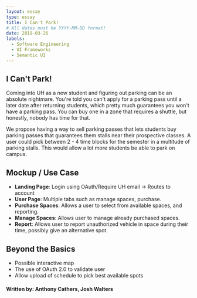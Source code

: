 ```yaml
---
layout: essay
type: essay
title: I Can't Park! 
# All dates must be YYYY-MM-DD format!
date: 2019-03-26
labels:
  - Software Engineering
  - UI Frameworks
  - Semantic UI
---
```


<h2> I Can't Park! </h2>

Coming into UH as a new student and figuring out parking can be an absolute nightmare. You're told you can't apply for
a parking pass until a later date after returning students, which pretty much guarantees you won't have a parking pass.
You can buy one in a zone that requires a shuttle, but honestly, nobody has time for that. 

We propose having a way to sell parking passes that lets students buy parking passes that guarantees them stalls near
their prospective classes. A user could pick between 2 - 4 time blocks for the semester in a multitude of parking stalls.
This would allow a lot more students be able to park on campus.

<h2>Mockup / Use Case</h2>
 
<ul>
  <li><b>Landing Page</b>: Login using OAuth/Require UH email &#8594; Routes to account</li>
  <li><b>User Page</b>: Multiple tabs such as manage spaces, purchase.
  <li><b>Purchase Spaces</b>: Allows a user to select from available spaces, and reporting. 
  <li><b>Manage Spaces</b>: Allows user to manage already purchased spaces.
  <li><b>Report</b>: Allows user to report unauthorized vehicle in space during their time, possibly give an alternative spot.
</ul>

<h2> Beyond the Basics </h2>

<ul>
  <li>Possible interactive map</li>
  <li>The use of OAuth 2.0 to validate user</li>
  <li>Allow upload of schedule to pick best available spots</li>
 </ul>
 
 <h4> Written by: Anthony Cathers, Josh Walters </h4>
 


